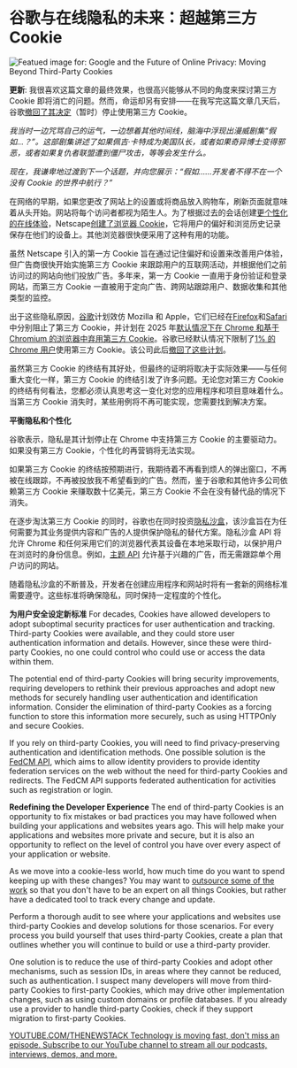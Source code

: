 # 谷歌与在线隐私的未来：超越第三方 Cookie

![Featued image for: Google and the Future of Online Privacy: Moving Beyond Third-Party Cookies](https://cdn.thenewstack.io/media/2024/07/fab213e0-chocolate-2599637_1280-1024x682.jpg)

**更新**: 我很喜欢这篇文章的最终效果，也很高兴能够从不同的角度来探讨第三方 Cookie 即将消亡的问题。然而，命运却另有安排——在我写完这篇文章几天后，谷歌[撤回了其决定](https://apnews.com/article/google-privacy-chrome-cookies-browser-bffdd0ca0af9ba7a94e95c2c7a11e4d2)（暂时）停止使用第三方 Cookie。

*我当时一边咒骂自己的运气，一边想着其他时间线，脑海中浮现出漫威剧集“假如…？”。这部剧集讲述了如果佩吉·卡特成为美国队长，或者如果奇异博士变得邪恶，或者如果复仇者联盟遭到僵尸攻击，等等会发生什么。*

*现在，我谦卑地过渡到下一个话题，并向您展示：“假如……开发者不得不在一个没有 Cookie 的世界中航行？”*

在网络的早期，如果您更改了网站上的设置或将商品放入购物车，刷新页面就意味着从头开始。网站将每个访问者都视为陌生人。为了根据过去的会话创建[更个性化的在线体验](https://thenewstack.io/dynamic-data-capture-sets-the-stage-for-extreme-personalization/)，Netscape[创建了浏览器 Cookie](https://montulli.blogspot.com/2013/05/the-reasoning-behind-web-cookies.html)，它将用户的偏好和浏览历史记录保存在他们的设备上。其他浏览器很快便采用了这种有用的功能。

虽然 Netscape 引入的第一方 Cookie 旨在通过记住偏好和设置来改善用户体验，但广告商很快开始实施第三方 Cookie 来跟踪用户的互联网活动，并根据他们之前访问过的网站向他们投放广告。多年来，第一方 Cookie 一直用于身份验证和登录网站，而第三方 Cookie 一直被用于定向广告、跨网站跟踪用户、数据收集和其他类型的监控。

出于这些隐私原因，[谷歌](https://cloud.google.com/?utm_content=inline+mention)计划效仿 Mozilla 和 Apple，它们已经在[Firefox](https://venturebeat.com/business/firefox-enhanced-tracking-protection-blocks-third-party-cookies-by-default/)和[Safari](https://www.zdnet.com/article/apple-blocks-third-party-cookies-in-safari/)中分别阻止了第三方 Cookie，并计划在 2025 年[默认情况下在 Chrome 和基于 Chromium 的浏览器中弃用第三方 Cookie](https://developers.google.com/privacy-sandbox/3pcd)。谷歌已经默认情况下限制了[1% 的 Chrome 用户](https://developers.google.com/privacy-sandbox/3pcd/prepare/prepare-for-phaseout)使用第三方 Cookie。该公司此后[撤回了这些计划](https://www.axios.com/2024/07/22/google-chrome-keeps-cookie-policy)。

虽然第三方 Cookie 的终结有其好处，但最终的证明将取决于实际效果——与任何重大变化一样，第三方 Cookie 的终结引发了许多问题。无论您对第三方 Cookie 的终结有何看法，您都必须认真思考这一变化对您的应用程序和项目意味着什么。当第三方 Cookie 消失时，某些用例将不再可能实现，您需要找到解决方案。

**平衡隐私和个性化**

谷歌表示，隐私是其计划停止在 Chrome 中支持第三方 Cookie 的主要驱动力。如果没有第三方 Cookie，个性化的再营销将无法实现。

如果第三方 Cookie 的终结按预期进行，我期待着不再看到烦人的弹出窗口，不再被在线跟踪，不再被投放我不希望看到的广告。然而，鉴于谷歌和其他许多公司依赖第三方 Cookie 来赚取数十亿美元，第三方 Cookie 不会在没有替代品的情况下消失。

在逐步淘汰第三方 Cookie 的同时，谷歌也在同时投资[隐私沙盒](https://privacysandbox.com/)，该沙盒旨在为任何需要为其业务提供内容和广告的人提供保护隐私的替代方案。隐私沙盒 API 将允许 Chrome 和任何采用它们的浏览器代表其设备在本地采取行动，以保护用户在浏览时的身份信息。例如，[主题 API](https://developers.google.com/privacy-sandbox/relevance/topics) 允许基于兴趣的广告，而无需跟踪单个用户访问的网站。

随着隐私沙盒的不断普及，开发者在创建应用程序和网站时将有一套新的网络标准需要遵守。这些标准将确保隐私，同时保持一定程度的个性化。

**为用户安全设定新标准**
For decades, Cookies have allowed developers to adopt suboptimal security practices for user authentication and tracking. Third-party Cookies were available, and they could store user authentication information and details. However, since these were third-party Cookies, no one could control who could use or access the data within them.

The potential end of third-party Cookies will bring security improvements, requiring developers to rethink their previous approaches and adopt new methods for securely handling user authentication and identification information. Consider the elimination of third-party Cookies as a forcing function to store this information more securely, such as using HTTPOnly and secure Cookies.

If you rely on third-party Cookies, you will need to find privacy-preserving authentication and identification methods. One possible solution is the [FedCM API](https://developer.mozilla.org/en-US/docs/Web/API/FedCM_API), which aims to allow identity providers to provide identity federation services on the web without the need for third-party Cookies and redirects. The FedCM API supports federated authentication for activities such as registration or login.

**Redefining the Developer Experience**
The end of third-party Cookies is an opportunity to fix mistakes or bad practices you may have followed when building your applications and websites years ago. This will help make your applications and websites more private and secure, but it is also an opportunity to reflect on the level of control you have over every aspect of your application or website.

As we move into a cookie-less world, how much time do you want to spend keeping up with these changes? You may want to [outsource some of the work](https://www.informationweek.com/software-services/applying-the-socratic-method-to-build-versus-buy) so that you don't have to be an expert on all things Cookies, but rather have a dedicated tool to track every change and update.

Perform a thorough audit to see where your applications and websites use third-party Cookies and develop solutions for those scenarios. For every process you build yourself that uses third-party Cookies, create a plan that outlines whether you will continue to build or use a third-party provider.

One solution is to reduce the use of third-party Cookies and adopt other mechanisms, such as session IDs, in areas where they cannot be reduced, such as authentication. I suspect many developers will move from third-party Cookies to first-party Cookies, which may drive other implementation changes, such as using custom domains or profile databases. If you already use a provider to handle third-party Cookies, check if they support migration to first-party Cookies.

[
YOUTUBE.COM/THENEWSTACK
Technology is moving fast, don't miss an episode. Subscribe to our YouTube
channel to stream all our podcasts, interviews, demos, and more.
](https://youtube.com/thenewstack?sub_confirmation=1)
